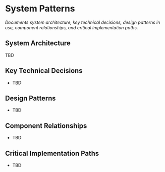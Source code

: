 # System Patterns

_Documents system architecture, key technical decisions, design patterns in use, component relationships, and critical implementation paths._

## System Architecture
TBD

## Key Technical Decisions
- TBD

## Design Patterns
- TBD

## Component Relationships
- TBD

## Critical Implementation Paths
- TBD

